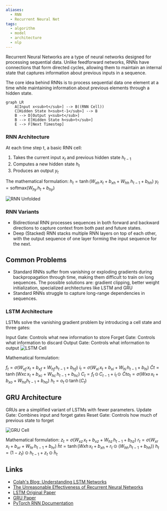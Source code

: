 ```yaml
---
aliases:
  - RNN
  - Recurrent Neural Net
tags:
  - algorithm
  - model
  - architecture
  - nlp
---
```

Recurrent Neural Networks are a type of neural networks designed for processing sequential data. Unlike feedforward networks, RNNs have connections that form directed cycles, allowing them to maintain an internal state that captures information about previous inputs in a sequence.

The core idea behind RNNs is to process sequential data one element at a time while maintaining information about previous elements through a hidden state.

```mermaid
graph LR
    A[Input x<sub>t</sub>] --> B((RNN Cell))
    C[Hidden State h<sub>t-1</sub>] --> B
    B --> D[Output y<sub>t</sub>]
    B --> E[Hidden State h<sub>t</sub>]
    E --> F[Next Timestep]
```

### RNN Architecture
At each time step t, a basic RNN cell:
1. Takes the current input $x_t$ and previous hidden state $h_{t-1}$
2. Computes a new hidden state $h_t$
3. Produces an output $y_t$

The mathematical formulation:
$h_t = \tanh \bigl(W_{xh} \, x_t + b_{xh} + W_{hh} \ h_{t-1} + b_{hh}\bigr)$
$y_t = \mathrm{softmax}\bigl(W_{hy} \, h_t + b_{hy}\bigr)$

![RNN Unfolded](https://colah.github.io/posts/2015-08-Understanding-LSTMs/img/RNN-unrolled.png)

### RNN Variants
* Bidirectional RNN processes sequences in both forward and backward directions to capture context from both past and future states.
* Deep (Stacked) RNN stacks multiple RNN layers on top of each other, with the output sequence of one layer forming the input sequence for the next.

## Common Problems
* Standard RNNs suffer from vanishing or exploding gradients during backpropagation through time, making them difficult to train on long sequences. The possible solutions are: gradient clipping, better weight initialization, specialized architectures like LSTM and GRU
* Standard RNNs struggle to capture long-range dependencies in sequences.

### LSTM Architecture

LSTMs solve the vanishing gradient problem by introducing a cell state and three gates:

Input Gate: Controls what new information to store
Forget Gate: Controls what information to discard
Output Gate: Controls what information to output
![LSTM Cell](https://colah.github.io/posts/2015-08-Understanding-LSTMs/img/LSTM3-chain.png)

Mathematical formulation:

$f_t = \sigma\bigl(W_{xf}\, x_t + b_{xf} \;+\; W_{hf}\, h_{t-1} + b_{hf}\bigr)$
$i_t = \sigma\bigl(W_{xi}\, x_t + b_{xi} \;+\; W_{hi}\, h_{t-1} + b_{hi}\bigr)$
$\tilde{C}t = \tanh\bigl(W{xc}\, x_t + b_{xc} \;+\; W_{hc}\, h_{t-1} + b_{hc}\bigr)$
$C_t= f_t \,\odot\, C_{t-1} + i_t \,\odot$
$\tilde{C}to_t= \sigma\bigl(W{xo}\, x_t + b_{xo} \;+\; W_{ho}h_{t-1} + b_{ho}\bigr)$
$h_t = o_t \,\odot\, \tanh(C_t)$

## GRU Architecture

GRUs are a simplified variant of LSTMs with fewer parameters.
Update Gate: Combines input and forget gates
Reset Gate: Controls how much of previous state to forget

![GRU Cell](https://miro.medium.com/max/1400/1*jhi5uOm9PvZfmxvfaCektw.png)

Mathematical formulation:
$z_t= \sigma \bigl(W_{xz}\, x_t + b_{xz} + W_{hz}\, h_{t-1} + b_{hz}\bigr)$
$r_t = \sigma \bigl(W_{xr}\, x_t + b_{xr} + W_{hr}\, h_{t-1} + b_{hr}\bigr)$
$\tilde{h}t = \tanh \bigl(W{xh}\, x_t + b_{xh} + r_t \odot (W_{hh}\, h_{t-1} + b_{hh})\bigr)$
$h_t = (1 - z_t) \odot h_{t-1} + z_t \odot \tilde{h}_t$

## Links
- [Colah's Blog: Understanding LSTM Networks](https://colah.github.io/posts/2015-08-Understanding-LSTMs/)
- [The Unreasonable Effectiveness of Recurrent Neural Networks](http://karpathy.github.io/2015/05/21/rnn-effectiveness/)
- [LSTM Original Paper](https://www.bioinf.jku.at/publications/older/2604.pdf)
- [GRU Paper](https://arxiv.org/abs/1406.1078)
- [PyTorch RNN Documentation](https://pytorch.org/docs/stable/generated/torch.nn.RNN.html)
